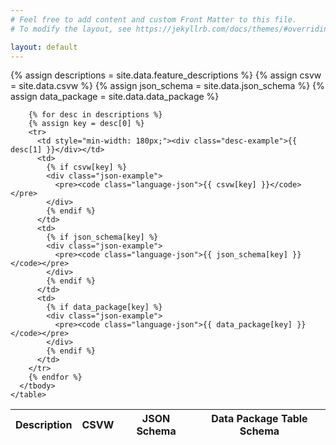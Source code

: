 ```yaml
---
# Feel free to add content and custom Front Matter to this file.
# To modify the layout, see https://jekyllrb.com/docs/themes/#overriding-theme-defaults

layout: default
---
```


<div class="datatable-container">
  <div class="datatable-content">
    <table class="datatable">
      <thead>
        <tr>
          <th>Description</th>
          <th>CSVW</th>
          <th>JSON Schema</th>
          <th>Data Package Table Schema</th>
        </tr>
      </thead>
      <tbody>
        {% assign descriptions = site.data.feature_descriptions %}
        {% assign csvw = site.data.csvw %}
        {% assign json_schema = site.data.json_schema %}
        {% assign data_package = site.data.data_package %}

        {% for desc in descriptions %}
        {% assign key = desc[0] %}
        <tr>
          <td style="min-width: 180px;"><div class="desc-example">{{ desc[1] }}</div></td>
          <td>
            {% if csvw[key] %}
            <div class="json-example">
              <pre><code class="language-json">{{ csvw[key] }}</code></pre>
            </div>
            {% endif %}
          </td>
          <td>
            {% if json_schema[key] %}
            <div class="json-example">
              <pre><code class="language-json">{{ json_schema[key] }}</code></pre>
            </div>
            {% endif %}
          </td>
          <td>
            {% if data_package[key] %}
            <div class="json-example">
              <pre><code class="language-json">{{ data_package[key] }}</code></pre>
            </div>
            {% endif %}
          </td>
        </tr>
        {% endfor %}
      </tbody>
    </table>
  </div>
</div>

